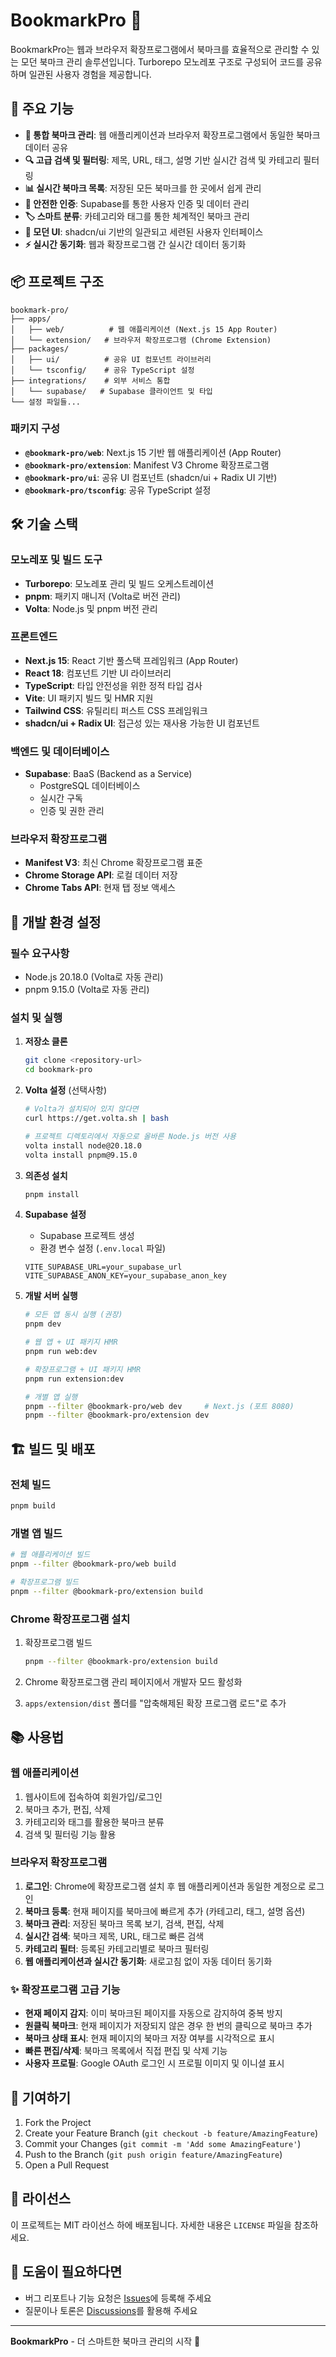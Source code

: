 # BookmarkPro 🔖

BookmarkPro는 웹과 브라우저 확장프로그램에서 북마크를 효율적으로 관리할 수 있는 모던 북마크 관리 솔루션입니다. Turborepo 모노레포 구조로 구성되어 코드를 공유하며 일관된 사용자 경험을 제공합니다.

## 🚀 주요 기능

- **📱 통합 북마크 관리**: 웹 애플리케이션과 브라우저 확장프로그램에서 동일한 북마크 데이터 공유
- **🔍 고급 검색 및 필터링**: 제목, URL, 태그, 설명 기반 실시간 검색 및 카테고리 필터링
- **📊 실시간 북마크 목록**: 저장된 모든 북마크를 한 곳에서 쉽게 관리
- **🔐 안전한 인증**: Supabase를 통한 사용자 인증 및 데이터 관리
- **🏷️ 스마트 분류**: 카테고리와 태그를 통한 체계적인 북마크 관리
- **🎨 모던 UI**: shadcn/ui 기반의 일관되고 세련된 사용자 인터페이스
- **⚡ 실시간 동기화**: 웹과 확장프로그램 간 실시간 데이터 동기화

## 📦 프로젝트 구조

```
bookmark-pro/
├── apps/
│   ├── web/          # 웹 애플리케이션 (Next.js 15 App Router)
│   └── extension/   # 브라우저 확장프로그램 (Chrome Extension)
├── packages/
│   ├── ui/          # 공유 UI 컴포넌트 라이브러리
│   └── tsconfig/    # 공유 TypeScript 설정
├── integrations/    # 외부 서비스 통합
│   └── supabase/   # Supabase 클라이언트 및 타입
└── 설정 파일들...
```

### 패키지 구성

- **`@bookmark-pro/web`**: Next.js 15 기반 웹 애플리케이션 (App Router)
- **`@bookmark-pro/extension`**: Manifest V3 Chrome 확장프로그램
- **`@bookmark-pro/ui`**: 공유 UI 컴포넌트 (shadcn/ui + Radix UI 기반)
- **`@bookmark-pro/tsconfig`**: 공유 TypeScript 설정

## 🛠️ 기술 스택

### 모노레포 및 빌드 도구

- **Turborepo**: 모노레포 관리 및 빌드 오케스트레이션
- **pnpm**: 패키지 매니저 (Volta로 버전 관리)
- **Volta**: Node.js 및 pnpm 버전 관리

### 프론트엔드

- **Next.js 15**: React 기반 풀스택 프레임워크 (App Router)
- **React 18**: 컴포넌트 기반 UI 라이브러리
- **TypeScript**: 타입 안전성을 위한 정적 타입 검사
- **Vite**: UI 패키지 빌드 및 HMR 지원
- **Tailwind CSS**: 유틸리티 퍼스트 CSS 프레임워크
- **shadcn/ui + Radix UI**: 접근성 있는 재사용 가능한 UI 컴포넌트

### 백엔드 및 데이터베이스

- **Supabase**: BaaS (Backend as a Service)
  - PostgreSQL 데이터베이스
  - 실시간 구독
  - 인증 및 권한 관리

### 브라우저 확장프로그램

- **Manifest V3**: 최신 Chrome 확장프로그램 표준
- **Chrome Storage API**: 로컬 데이터 저장
- **Chrome Tabs API**: 현재 탭 정보 액세스

## 🔧 개발 환경 설정

### 필수 요구사항

- Node.js 20.18.0 (Volta로 자동 관리)
- pnpm 9.15.0 (Volta로 자동 관리)

### 설치 및 실행

1. **저장소 클론**

   ```bash
   git clone <repository-url>
   cd bookmark-pro
   ```

2. **Volta 설정** (선택사항)

   ```bash
   # Volta가 설치되어 있지 않다면
   curl https://get.volta.sh | bash

   # 프로젝트 디렉토리에서 자동으로 올바른 Node.js 버전 사용
   volta install node@20.18.0
   volta install pnpm@9.15.0
   ```

3. **의존성 설치**

   ```bash
   pnpm install
   ```

4. **Supabase 설정**
   - Supabase 프로젝트 생성
   - 환경 변수 설정 (`.env.local` 파일)

   ```env
   VITE_SUPABASE_URL=your_supabase_url
   VITE_SUPABASE_ANON_KEY=your_supabase_anon_key
   ```

5. **개발 서버 실행**

   ```bash
   # 모든 앱 동시 실행 (권장)
   pnpm dev

   # 웹 앱 + UI 패키지 HMR
   pnpm run web:dev

   # 확장프로그램 + UI 패키지 HMR  
   pnpm run extension:dev

   # 개별 앱 실행
   pnpm --filter @bookmark-pro/web dev     # Next.js (포트 8080)
   pnpm --filter @bookmark-pro/extension dev
   ```

## 🏗️ 빌드 및 배포

### 전체 빌드

```bash
pnpm build
```

### 개별 앱 빌드

```bash
# 웹 애플리케이션 빌드
pnpm --filter @bookmark-pro/web build

# 확장프로그램 빌드
pnpm --filter @bookmark-pro/extension build
```

### Chrome 확장프로그램 설치

1. 확장프로그램 빌드

   ```bash
   pnpm --filter @bookmark-pro/extension build
   ```

2. Chrome 확장프로그램 관리 페이지에서 개발자 모드 활성화

3. `apps/extension/dist` 폴더를 "압축해제된 확장 프로그램 로드"로 추가

## 📚 사용법

### 웹 애플리케이션

1. 웹사이트에 접속하여 회원가입/로그인
2. 북마크 추가, 편집, 삭제
3. 카테고리와 태그를 활용한 북마크 분류
4. 검색 및 필터링 기능 활용

### 브라우저 확장프로그램

1. **로그인**: Chrome에 확장프로그램 설치 후 웹 애플리케이션과 동일한 계정으로 로그인
2. **북마크 등록**: 현재 페이지를 북마크에 빠르게 추가 (카테고리, 태그, 설명 옵션)
3. **북마크 관리**: 저장된 북마크 목록 보기, 검색, 편집, 삭제
4. **실시간 검색**: 북마크 제목, URL, 태그로 빠른 검색
5. **카테고리 필터**: 등록된 카테고리별로 북마크 필터링
6. **웹 애플리케이션과 실시간 동기화**: 새로고침 없이 자동 데이터 동기화

### ✨ 확장프로그램 고급 기능

- **현재 페이지 감지**: 이미 북마크된 페이지를 자동으로 감지하여 중복 방지
- **원클릭 북마크**: 현재 페이지가 저장되지 않은 경우 한 번의 클릭으로 북마크 추가
- **북마크 상태 표시**: 현재 페이지의 북마크 저장 여부를 시각적으로 표시
- **빠른 편집/삭제**: 북마크 목록에서 직접 편집 및 삭제 기능
- **사용자 프로필**: Google OAuth 로그인 시 프로필 이미지 및 이니셜 표시

## 🤝 기여하기

1. Fork the Project
2. Create your Feature Branch (`git checkout -b feature/AmazingFeature`)
3. Commit your Changes (`git commit -m 'Add some AmazingFeature'`)
4. Push to the Branch (`git push origin feature/AmazingFeature`)
5. Open a Pull Request

## 📄 라이선스

이 프로젝트는 MIT 라이선스 하에 배포됩니다. 자세한 내용은 `LICENSE` 파일을 참조하세요.

## 🙏 도움이 필요하다면

- 버그 리포트나 기능 요청은 [Issues](../../issues)에 등록해 주세요
- 질문이나 토론은 [Discussions](../../discussions)를 활용해 주세요

---

**BookmarkPro** - 더 스마트한 북마크 관리의 시작 🚀

